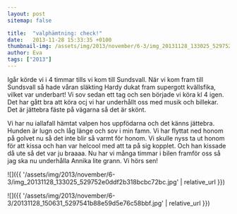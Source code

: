 ```yaml
---
layout: post
sitemap: false

title:  "valphämtning: check!"
date:   2013-11-28 15:33:35 +0100
thumbnail-img: /assets/img/2013/november/6-3/img_20131128_133025_529752e0ddf2b318bcbc72bc.jpg
author: Eva
tags: ["2013"]
---
```


Igår körde vi i 4 timmar tills vi kom till Sundsvall.  När vi kom fram till Sundsvall så hade våran släkting Hardy dukat fram supergott kvällsfika, vilket var underbart! Vi sov sedan ett tag och sen började vi köra kl 4 igen. Det har gått bra att köra ocj vi har underhållt oss med musik och billekar. Det är jättebra fäste på vägarna så det är skönt.  

Vi har nu iallafall hämtat valpen hos uppfödarna och det känns jättebra.  Hunden är lugn och låg länge och sov i min famn. Vi har flyttat ned honom på golvet nu så det inte blir så varmt för honom.  Vi skulle nyss ta ut honom för att kissa och han var helcool med att ta på sig kopplet. Och han kissade då ute så det var ju braaaa. Nu har vi många timmar i bilen framför oss så jag ska nu underhålla Annika lite grann. Vi hörs sen!

![]({{ '/assets/img/2013/november/6-3/img_20131128_133025_529752e0ddf2b318bcbc72bc.jpg'  | relative_url }})

![]({{ '/assets/img/2013/november/6-3/20131128_150631_5297541b88e59d5e76c58bbf.jpg'  | relative_url }})

